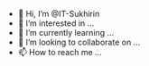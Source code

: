 - 👋 Hi, I’m @IT-Sukhirin
- 👀 I’m interested in ...
- 🌱 I’m currently learning ...
- 💞️ I’m looking to collaborate on ...
- 📫 How to reach me ...

<!---
IT-Sukhirin/IT-Sukhirin is a ✨ special ✨ repository because its `README.md` (this file) appears on your GitHub profile.
You can click the Preview link to take a look at your changes.
--->
